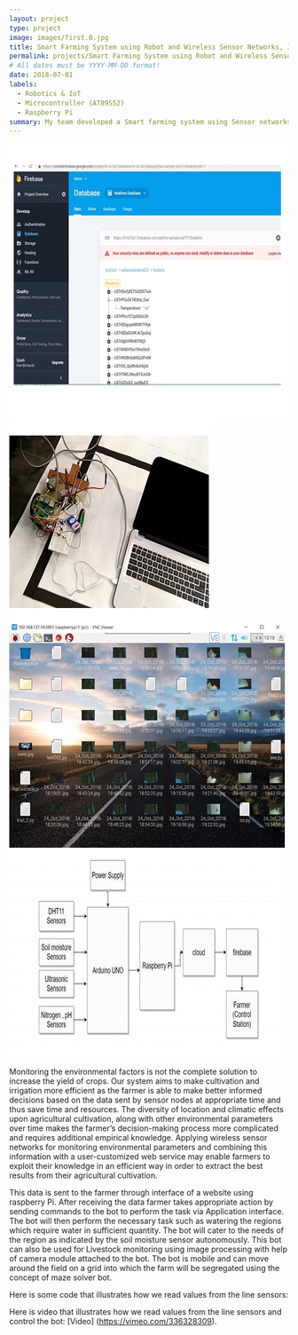 ```yaml
---
layout: project
type: project
image: images/first.0.jpg
title: Smart Farming System using Robot and Wireless Sensor Networks, IoT
permalink: projects/Smart Farming System using Robot and Wireless Sensor Networks, IoT
# All dates must be YYYY-MM-DD format!
date: 2018-07-01
labels:
  - Robotics & IoT
  - Microcontroller (AT89S52) 
  - Raspberry Pi
summary: My team developed a Smart farming system using Sensor networks and IoT and team got selected in top 10 teams of Select Make-A-thon, A 36 hour National Event by VIT-TBI, 2017, VIT university.
---
```


<div class="ui small rounded images">
  <img class="ui image" src="../images/first.1.jpg">
  <img class="ui image" src="../images/first.2.jpg">
  <img class="ui image" src="../images/first.3.jpg">
  <img class="ui image" src="../images/first.4.jpg">
</div>

Monitoring the environmental factors is not the complete solution to increase the yield of crops. Our system aims to make cultivation and irrigation more efficient as the farmer is able to make better informed decisions based on the data sent by sensor nodes at appropriate time and thus save time and resources. The diversity of location and climatic effects upon agricultural cultivation, along with other environmental parameters over time makes the farmer’s decision-making process more complicated and requires additional empirical knowledge. Applying wireless sensor networks for monitoring environmental parameters and combining this information with a user-customized web service may enable farmers to exploit their knowledge in an efficient way in order to extract the best results from their agricultural cultivation.

This data is sent to the farmer through interface of a website using raspberry Pi. After receiving the data farmer takes appropriate action by sending commands to the bot to perform the task via Application interface. The bot will then perform the necessary task such as watering the regions which require water in sufficient quantity. The bot will cater to the needs of the region as indicated by the soil moisture sensor autonomously. This bot can also be used for Livestock monitoring using image processing with help of camera module attached to the bot. The bot is mobile and can move around the field on a grid into which the farm will be segregated using the concept of maze solver bot.

Here is some code that illustrates how we read values from the line sensors:



Here is video that illustrates how we read values from the line sensors and control the bot: [Video] (https://vimeo.com/336328309).


